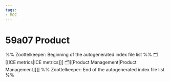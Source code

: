 ```yaml
---
tags: 
- MOC
---
```

# 59a07 Product



%% Zoottelkeeper: Beginning of the autogenerated index file list  %%
🗂️ [[ICE metrics|ICE metrics]]]
🗂️[[Product Management|Product Management]]]]
%% Zoottelkeeper: End of the autogenerated index file list  %%

